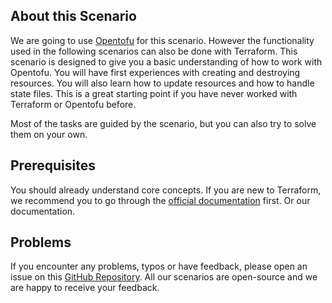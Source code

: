 ## About this Scenario

We are going to use [Opentofu](https://opentofu.org/) for this scenario. However the functionality used in the following scenarios can also be done with Terraform.
This scenario is designed to give you a basic understanding of how to work with Opentofu. You will have first experiences with creating and destroying resources. You will also learn how to update resources and how to handle state files. This is a great starting point if you have never worked with Terraform or Opentofu before.

Most of the tasks are guided by the scenario, but you can also try to solve them on your own.

## Prerequisites

You should already understand core concepts. If you are new to Terraform, we recommend you to go through the [official documentation](https://learn.hashicorp.com/tutorials/terraform/install-cli) first. Or our documentation.

## Problems

If you encounter any problems, typos or have feedback, please open an issue on this [GitHub Repository](https://github.com/peak-scale/koda-scenarios). All our scenarios are open-source and we are happy to receive your feedback.
